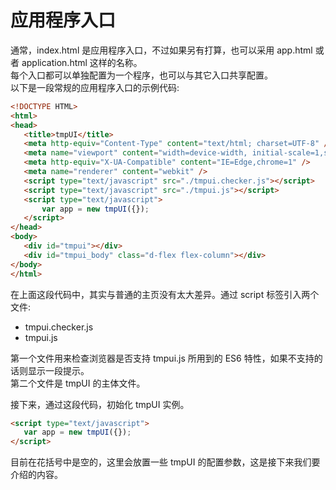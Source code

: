 # 应用程序入口
通常，index.html 是应用程序入口，不过如果另有打算，也可以采用 app.html 或者 application.html 这样的名称。  
每个入口都可以单独配置为一个程序，也可以与其它入口共享配置。   
以下是一段常规的应用程序入口的示例代码:   

```html
<!DOCTYPE HTML>
<html>
<head>
   <title>tmpUI</title>
   <meta http-equiv="Content-Type" content="text/html; charset=UTF-8" />
   <meta name="viewport" content="width=device-width, initial-scale=1,shrink-to-fit=no">
   <meta http-equiv="X-UA-Compatible" content="IE=Edge,chrome=1" />
   <meta name="renderer" content="webkit" />
   <script type="text/javascript" src="./tmpui.checker.js"></script>
   <script type="text/javascript" src="./tmpui.js"></script>
   <script type="text/javascript">
       var app = new tmpUI({});
   </script>
</head>
<body>
   <div id="tmpui"></div>
   <div id="tmpui_body" class="d-flex flex-column"></div>
</body>
</html>
```

在上面这段代码中，其实与普通的主页没有太大差异。通过 script 标签引入两个文件:  

* tmpui.checker.js
* tmpui.js

第一个文件用来检查浏览器是否支持 tmpui.js 所用到的 ES6 特性，如果不支持的话则显示一段提示。  
第二个文件是 tmpUI 的主体文件。

接下来，通过这段代码，初始化 tmpUI 实例。

```html
<script type="text/javascript">
   var app = new tmpUI({});
</script>
```

目前在花括号中是空的，这里会放置一些 tmpUI 的配置参数，这是接下来我们要介绍的内容。
